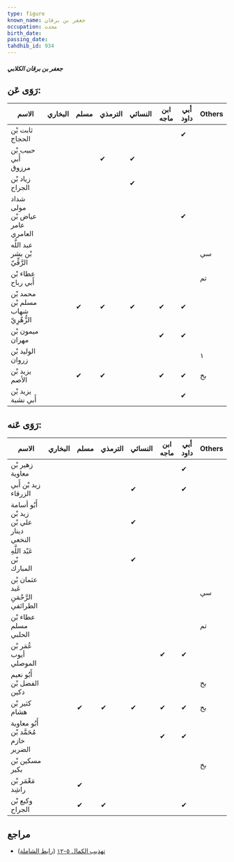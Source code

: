 ```yaml
---
type: figure
known_name: جعفر بن برقان
occupation: محدث
birth_date:
passing_date:
tahdhib_id: 934
---
```

##### جعفر بن برقان الكلابي

## رَوَى عَن:
| الاسم                              | البخاري | مسلم | الترمذي | النسائي | ابن ماجه | أبي داود | Others |
| ---------------------------------- | ------- | ---- | ------- | ------- | -------- | -------- | ------ |
| ثابت بْن الحجاج                    |         |      |         |         |          | ✔        |        |
| حبيب بْن أَبي مرزوق                |         |      | ✔       | ✔       |          |          |        |
| زياد بْن الجراح                    |         |      |         | ✔       |          |          |        |
| شداد مولى عياض بْن عامر العامري    |         |      |         |         |          | ✔        |        |
| عبد اللَّه بْن بشر الرَّقِّيّ      |         |      |         |         |          |          | سي     |
| عطاء بْن أَبي رباح                 |         |      |         |         |          |          | تم     |
| محمد بْن مسلم بْن شهاب الزُّهْرِيّ |         | ✔    | ✔       | ✔       | ✔        | ✔        |        |
| ميمون بْن مهران                    |         |      |         |         | ✔        | ✔        |        |
| الوليد بْن زروان                   |         |      |         |         |          |          | ١      |
| يزيد بْن الأصم                     |         | ✔    | ✔       |         | ✔        | ✔        | بخ     |
| يزيد بْن أَبي نشبة                 |         |      |         |         |          | ✔        |        |
## رَوَى عَنه:
| الاسم                                    | البخاري | مسلم | الترمذي | النسائي | ابن ماجه | أبي داود | Others |
| ---------------------------------------- | ------- | ---- | ------- | ------- | -------- | -------- | ------ |
| زهير بْن معاوية                          |         |      |         |         |          | ✔        |        |
| زيد بْن أَبي الزرقاء                     |         |      |         | ✔       |          | ✔        |        |
| أَبُو أسامة زيد بْن علي بْن دينار النخعي |         |      |         | ✔       |          |          |        |
| عَبْد اللَّهِ بْن المبارك                |         |      |         | ✔       |          |          |        |
| عثمان بْن عَبد الرَّحْمَنِ الطرائفي      |         |      |         |         |          |          | سي     |
| عطاء بْن مسلم الحلبي                     |         |      |         |         |          |          | تم     |
| عُمَر بْن أيوب الموصلي                   |         |      |         |         | ✔        | ✔        |        |
| أَبُو نعيم الفضل بْن دكين                |         |      |         |         |          |          | بخ     |
| كثير بْن هشام                            |         | ✔    | ✔       | ✔       | ✔        | ✔        | بخ     |
| أَبُو معاوية مُحَمَّد بْن خازم الضرير    |         |      |         |         | ✔        | ✔        |        |
| مسكين بْن بكير                           |         |      |         |         |          |          | بخ     |
| مَعْمَر بْن راشِد                        |         | ✔    |         |         |          |          |        |
| وكيع بْن الجراح                          |         | ✔    | ✔       |         |          | ✔        |        |
## مراجع
- [تهذيب الكمال ٥-١٢](obsidian://open?vault=Tahdhib-al-Kamal&file=Figures/٩٣٤-جعفر%20بن%20برقان%20الكلابي) ([رابط الشاملة](https://shamela.ws/book/3722/2090))